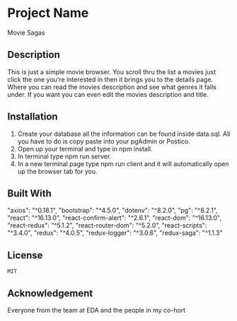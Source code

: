 # Project Name

Movie Sagas

## Description

This is just a simple movie browser. You scroll thru the list a movies just click the one you're interested in then it brings you to the details page. Where you can read the movies description and see what genres it falls under. If you want you can even edit the movies description and title.

## Installation

1. Create your database all the information can be found inside data.sql. All you have  to do is copy paste
into your pgAdmin or Postico. 
2. Open up your terminal and type in npm install.
3. In terminal type npm run server.
4. In a new terminal page type npm run client and it will automatically open up the browser tab for you.



## Built With
 
   "axios": "^0.18.1",
    "bootstrap": "^4.5.0",
    "dotenv": "^8.2.0",
    "pg": "^8.2.1",
    "react": "^16.13.0",
    "react-confirm-alert": "^2.6.1",
    "react-dom": "^16.13.0",
    "react-redux": "^5.1.2",
    "react-router-dom": "^5.2.0",
    "react-scripts": "^3.4.0",
    "redux": "^4.0.5",
    "redux-logger": "^3.0.6",
    "redux-saga": "^1.1.3"

## License
    MIT

## Acknowledgement

Everyone from the team at EDA and the people in my co-hort